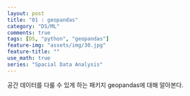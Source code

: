 ```yaml
---
layout: post
title: "01 : geopandas"
category: "DS/ML"
comments: true
tags: [DS, "python", "geopandas"]
feature-img: "assets/img/30.jpg"
feature-title: ""
use_math: true
series: "Spacial Data Analysis"
---
```


공간 데이터를 다룰 수 있게 하는 패키지 geopandas에 대해 알아본다.
